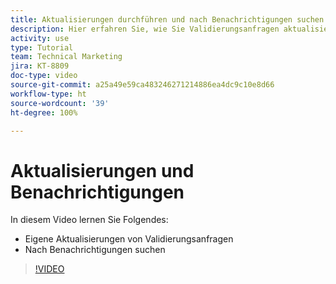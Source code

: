```yaml
---
title: Aktualisierungen durchführen und nach Benachrichtigungen suchen
description: Hier erfahren Sie, wie Sie Validierungsanfragen aktualisieren und nach Ihren Benachrichtigungen suchen.
activity: use
type: Tutorial
team: Technical Marketing
jira: KT-8809
doc-type: video
source-git-commit: a25a49e59ca483246271214886ea4dc9c10e8d66
workflow-type: ht
source-wordcount: '39'
ht-degree: 100%

---
```


# Aktualisierungen und Benachrichtigungen

In diesem Video lernen Sie Folgendes:

* Eigene Aktualisierungen von Validierungsanfragen
* Nach Benachrichtigungen suchen

>[!VIDEO](https://video.tv.adobe.com/v/335109/?quality=12&learn=on)

<!---
learn more URLS
Tag others on updates
Update work
--->
